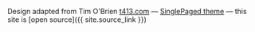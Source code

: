 

Design adapted from Tim O'Brien [t413.com](http://t413.com/) &mdash;
[SinglePaged theme](https://github.com/t413/SinglePaged) &mdash; this site is
[open source]({{ site.source_link }})

